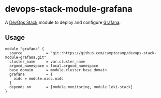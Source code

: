 # devops-stack-module-grafana

A [DevOps Stack](https://devops-stack.io) module to deploy and configure [Grafana](https://github.com/grafana/helm-charts/tree/main/charts/grafana).

## Usage

```hcl
module "grafana" {
  source           = "git::https://github.com/camptocamp/devops-stack-module-grafana.git"
  cluster_name     = var.cluster_name
  argocd_namespace = local.argocd_namespace
  base_domain      = module.cluster.base_domain
  grafana          = {
    oidc = module.oidc.oidc
  }
  depends_on       = [module.monitoring, module.loki-stack]
}
```
